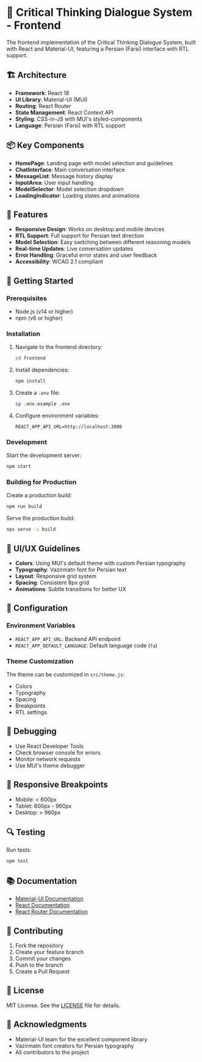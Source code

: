 # 🎨 Critical Thinking Dialogue System - Frontend

The frontend implementation of the Critical Thinking Dialogue System, built with React and Material-UI, featuring a Persian (Farsi) interface with RTL support.

## 🏗️ Architecture

- **Framework**: React 18
- **UI Library**: Material-UI (MUI)
- **Routing**: React Router
- **State Management**: React Context API
- **Styling**: CSS-in-JS with MUI's styled-components
- **Language**: Persian (Farsi) with RTL support

## 📦 Key Components

- **HomePage**: Landing page with model selection and guidelines
- **ChatInterface**: Main conversation interface
- **MessageList**: Message history display
- **InputArea**: User input handling
- **ModelSelector**: Model selection dropdown
- **LoadingIndicator**: Loading states and animations

## 🎯 Features

- **Responsive Design**: Works on desktop and mobile devices
- **RTL Support**: Full support for Persian text direction
- **Model Selection**: Easy switching between different reasoning models
- **Real-time Updates**: Live conversation updates
- **Error Handling**: Graceful error states and user feedback
- **Accessibility**: WCAG 2.1 compliant

## 🚀 Getting Started

### Prerequisites

- Node.js (v14 or higher)
- npm (v6 or higher)

### Installation

1. Navigate to the frontend directory:
   ```bash
   cd frontend
   ```

2. Install dependencies:
   ```bash
   npm install
   ```

3. Create a `.env` file:
   ```bash
   cp .env.example .env
   ```

4. Configure environment variables:
   ```
   REACT_APP_API_URL=http://localhost:3000
   ```

### Development

Start the development server:
```bash
npm start
```

### Building for Production

Create a production build:
```bash
npm run build
```

Serve the production build:
```bash
npx serve -s build
```

## 🎨 UI/UX Guidelines

- **Colors**: Using MUI's default theme with custom Persian typography
- **Typography**: Vazirmatn font for Persian text
- **Layout**: Responsive grid system
- **Spacing**: Consistent 8px grid
- **Animations**: Subtle transitions for better UX

## 🔧 Configuration

### Environment Variables

- `REACT_APP_API_URL`: Backend API endpoint
- `REACT_APP_DEFAULT_LANGUAGE`: Default language code (`fa`)

### Theme Customization

The theme can be customized in `src/theme.js`:
- Colors
- Typography
- Spacing
- Breakpoints
- RTL settings

## 🐛 Debugging

- Use React Developer Tools
- Check browser console for errors
- Monitor network requests
- Use MUI's theme debugger

## 📱 Responsive Breakpoints

- Mobile: < 600px
- Tablet: 600px - 960px
- Desktop: > 960px

## 🔍 Testing

Run tests:
```bash
npm test
```

## 📚 Documentation

- [Material-UI Documentation](https://mui.com/)
- [React Documentation](https://reactjs.org/)
- [React Router Documentation](https://reactrouter.com/)

## 🤝 Contributing

1. Fork the repository
2. Create your feature branch
3. Commit your changes
4. Push to the branch
5. Create a Pull Request

## 📜 License

MIT License. See the [LICENSE](../LICENSE) file for details.

## 🙏 Acknowledgments

- Material-UI team for the excellent component library
- Vazirmatn font creators for Persian typography
- All contributors to the project 